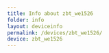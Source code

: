 ```yaml
---
title: Info about zbt_we1526
folder: info
layout: deviceinfo
permalink: /devices/zbt_we1526/
device: zbt_we1526
---
```

